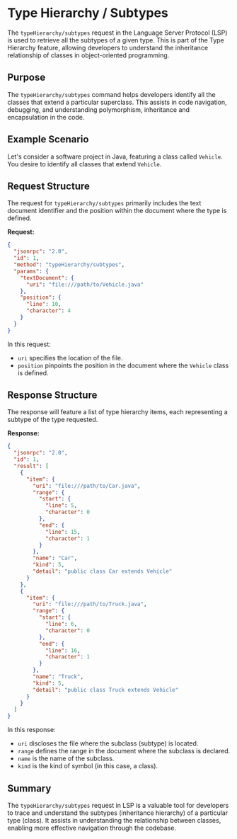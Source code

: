 # Type Hierarchy / Subtypes

The `typeHierarchy/subtypes` request in the Language Server Protocol (LSP) is used to retrieve all the subtypes of a given type. This is part of the Type Hierarchy feature, allowing developers to understand the inheritance relationship of classes in object-oriented programming.

## Purpose

The `typeHierarchy/subtypes` command helps developers identify all the classes that extend a particular superclass. This assists in code navigation, debugging, and understanding polymorphism, inheritance and encapsulation in the code.

## Example Scenario

Let's consider a software project in Java, featuring a class called `Vehicle`. You desire to identify all classes that extend `Vehicle`.

## Request Structure

The request for `typeHierarchy/subtypes` primarily includes the text document identifier and the position within the document where the type is defined.

**Request:**

```json
{
  "jsonrpc": "2.0",
  "id": 1,
  "method": "typeHierarchy/subtypes",
  "params": {
    "textDocument": {
      "uri": "file:///path/to/Vehicle.java"
    },
    "position": {
      "line": 10,
      "character": 4
    }
  }
}
```

In this request:
- `uri` specifies the location of the file.
- `position` pinpoints the position in the document where the `Vehicle` class is defined.

## Response Structure

The response will feature a list of type hierarchy items, each representing a subtype of the type requested.

**Response:**

```json
{
  "jsonrpc": "2.0",
  "id": 1,
  "result": [
    {
      "item": {
        "uri": "file:///path/to/Car.java",
        "range": {
          "start": {
            "line": 5,
            "character": 0
          },
          "end": {
            "line": 15,
            "character": 1
          }
        },
        "name": "Car",
        "kind": 5, 
        "detail": "public class Car extends Vehicle"
      }
    },
    {
      "item": {
        "uri": "file:///path/to/Truck.java",
        "range": {
          "start": {
            "line": 6,
            "character": 0
          },
          "end": {
            "line": 16,
            "character": 1
          }
        },
        "name": "Truck",
        "kind": 5, 
        "detail": "public class Truck extends Vehicle"
      }
    }
  ]
}
```

In this response:
- `uri` discloses the file where the subclass (subtype) is located.
- `range` defines the range in the document where the subclass is declared.
- `name` is the name of the subclass.
- `kind` is the kind of symbol (in this case, a class).

## Summary

The `typeHierarchy/subtypes` request in LSP is a valuable tool for developers to trace and understand the subtypes (inheritance hierarchy) of a particular type (class). It assists in understanding the relationship between classes, enabling more effective navigation through the codebase.